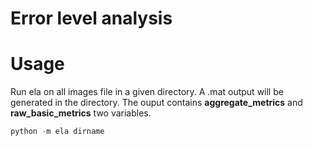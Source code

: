 Error level analysis
====

Usage
===
Run ela on all images file in a given directory.
A .mat output will be generated in the directory. The ouput contains __aggregate_metrics__ and __raw_basic_metrics__ two variables.

```python
python -m ela dirname
```
